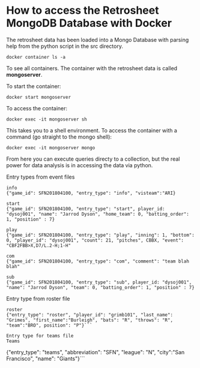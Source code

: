 # How to access the Retrosheet MongoDB Database with Docker

The retrosheet data has been loaded into a Mongo Database with parsing help from the python script in the src directory. 
```
docker container ls -a
```

To see all containers. The container with the retrosheet data is called **mongoserver**.

To start the container:
```
docker start mongoserver
```

To access the container:
```
docker exec -it mongoserver sh
```
This takes you to a shell environment.
To access the container with a command (go straight to the mongo shell):
```
docker exec -it mongoserver mongo
```

From here you can execute queries directy to a collection, but the real power for data analysis is in accessing the data via python.


Entry types from event files
```
info
{"game_id": SFN201804100, "entry_type": "info", "visteam":"ARI}

start
{"game_id": SFN201804100, "entry_type": "start", player_id: "dysoj001", "name": "Jarrod Dyson", "home_team": 0, "batting_order": 1, "position" : 7}

play
{"game_id": SFN201804100, "entry_type": "play", "inning": 1, "bottom": 0, "player_id": "dysoj001", "count": 21, "pitches", CBBX, "event": "CBF2FBB>X,D7/L.2-H;1-H"

com
{"game_id": SFN201804100, "entry_type": "com", "comment": "team blah blah" 

sub
{"game_id": SFN201804100, "entry_type": "sub", player_id: "dysoj001", "name": "Jarrod Dyson", "team": 0, "batting_order": 1, "position" : 7}
```

Entry type from roster file
```
roster
{"entry_type": "roster", "player_id": "grimb101", "last_name": "Grimes", "first_name":"Burleigh", "bats": "R", "throws": "R", "team":"BRO", position": "P"}```

Entry type for teams file
Teams
```
{"entry_type": "teams", "abbreviation": "SFN", "league": "N", "city":"San Francisco", "name": "Giants"}```